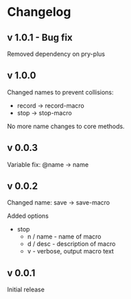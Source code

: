 # Changelog

## v 1.0.1 - Bug fix

Removed dependency on pry-plus

## v 1.0.0

Changed names to prevent collisions:

* record -> record-macro
* stop -> stop-macro

No more name changes to core methods.

## v 0.0.3

Variable fix: @name -> name

## v 0.0.2

Changed name: save -> save-macro

Added options

* stop
  * n / name - name of macro
  * d / desc - description of macro
  * v - verbose, output macro text

## v 0.0.1

Initial release

